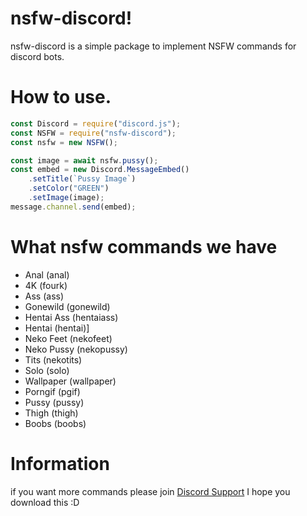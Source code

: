 # nsfw-discord!

nsfw-discord is a simple package to implement NSFW commands for discord bots.


# How to use.

```js
const Discord = require("discord.js");
const NSFW = require("nsfw-discord");
const nsfw = new NSFW();

const image = await nsfw.pussy();
const embed = new Discord.MessageEmbed()
    .setTitle(`Pussy Image`)
    .setColor("GREEN")
    .setImage(image);
message.channel.send(embed);
```
# What nsfw commands we have
-   Anal (anal)
-   4K (fourk)
-   Ass (ass)
-   Gonewild (gonewild)
-   Hentai Ass (hentaiass)
-   Hentai (hentai)]
-   Neko Feet (nekofeet)
-   Neko Pussy (nekopussy)
-   Tits (nekotits)
-   Solo (solo)   
-   Wallpaper (wallpaper)
-   Porngif (pgif)
-   Pussy (pussy)
-   Thigh (thigh)
-   Boobs (boobs)
# Information
if you want more commands please join [Discord Support](https://discord.gg/WKvVJJd)
I hope you download this :D